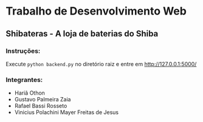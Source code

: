 # Trabalho de Desenvolvimento Web

## Shibateras - A loja de baterias do Shiba

### Instruções:
Execute `python backend.py` no diretório raiz e entre em http://127.0.0.1:5000/

### Integrantes:
- Hariã Othon
- Gustavo Palmeira Zaia
- Rafael Bassi Rosseto
- Vinicius Polachini Mayer Freitas de Jesus